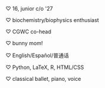 ♡ 16, junior c/o '27

♡ biochemistry/biophysics enthusiast

♡ CGWC co-head

♡ bunny mom!

♡ English/Español/普通话

♡ Python, LaTeX, R, HTML/CSS

♡ classical ballet, piano, voice
